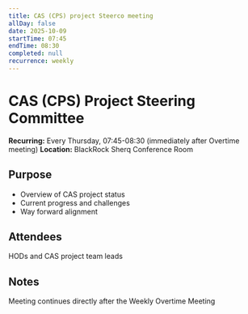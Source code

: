```yaml
---
title: CAS (CPS) project Steerco meeting
allDay: false
date: 2025-10-09
startTime: 07:45
endTime: 08:30
completed: null
recurrence: weekly
---
```


# CAS (CPS) Project Steering Committee

**Recurring:** Every Thursday, 07:45-08:30 (immediately after Overtime meeting)
**Location:** BlackRock Sherq Conference Room

## Purpose
- Overview of CAS project status
- Current progress and challenges
- Way forward alignment

## Attendees
HODs and CAS project team leads

## Notes
Meeting continues directly after the Weekly Overtime Meeting
